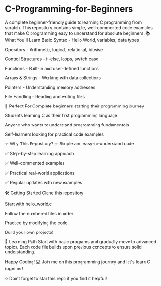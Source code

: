 # C-Programming-for-Beginners
A complete beginner-friendly guide to learning C programming from scratch. This repository contains simple, well-commented code examples that make C programming easy to understand for absolute beginners.
📚 What You'll Learn
Basic Syntax - Hello World, variables, data types

Operators - Arithmetic, logical, relational, bitwise

Control Structures - if-else, loops, switch case

Functions - Built-in and user-defined functions

Arrays & Strings - Working with data collections

Pointers - Understanding memory addresses

File Handling - Reading and writing files

🎯 Perfect For
Complete beginners starting their programming journey

Students learning C as their first programming language

Anyone who wants to understand programming fundamentals

Self-learners looking for practical code examples

✨ Why This Repository?
✅ Simple and easy-to-understand code

✅ Step-by-step learning approach

✅ Well-commented examples

✅ Practical real-world applications

✅ Regular updates with new examples

🛠️ Getting Started
Clone this repository

Start with hello_world.c

Follow the numbered files in order

Practice by modifying the code

Build your own projects!

📖 Learning Path
Start with basic programs and gradually move to advanced topics. Each code file builds upon previous concepts to ensure solid understanding.

Happy Coding! 💻
Join me on this programming journey and let's learn C together!

⭐ Don't forget to star this repo if you find it helpful!
